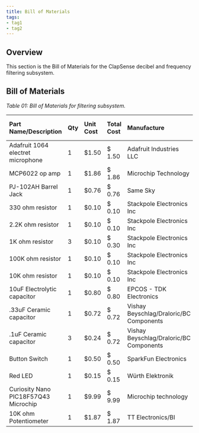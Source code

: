 ```yaml
---
title: Bill of Materials
tags:
- tag1
- tag2
---
```


## Overview
This section is the Bill of Materials for the ClapSense decibel and frequency filtering subsystem.

## Bill of Materials

*Table 01: Bill of Materials for filtering subsystem.*

| **Part Name/Description** | **Qty** | **Unit Cost** | **Total Cost** | **Manufacture** | **Manufacturer #** | **Vendor Link** |**Datasheet Link** | **Schematic Reference Designators** |
|:--------------------|:----|:---------------|:-----|:--------|:-----|:-----|:----|:-----|
Adafruit 1064 electret microphone | 1 | $1.50 | $ 1.50 | Adafruit Industries LLC | 1528-1064-ND | [Adafruit](https://www.adafruit.com/product/1064?srsltid=AfmBOoqTdfn1RZ7pjNVfnxptoAf4FnRAU5qfwtGVnEmYXQ-uwwTKt1z3) | [datasheet link](https://cdn-shop.adafruit.com/datasheets/CMA-4544PF-W.pdf) | MK1 |
| MCP6022 op amp | 1 | $1.86 | $ 1.86 | Microchip Technology | MCP6022-I/P-ND | Peralta 109 | [datasheet](https://www.digikey.com/en/products/detail/microchip-technology/MCP6022-I-P/417828?s=N4IgTCBcDaILIGEAKA2ADGMBaAkgeiSwDkAREAXQF8g) | U3 |
| PJ-102AH Barrel Jack | 1 | $0.76 | $ 0.76 | Same Sky | CP-102AH-ND | Peralta 109 | [datasheet link](https://www.sameskydevices.com/product/resource/pj-102ah.pdf) | J3 |
| 330 ohm resistor | 1 | $0.10 | $ 0.10 | Stackpole Electronics Inc | CF14JT330R | Peralta 109 | [datasheet link](https://www.seielect.com/catalog/SEI-CF_CFM.pdf) | R5 |
| 2.2K ohm resistor | 1 | $0.10 | $ 0.10 | Stackpole Electronics Inc | CF14JT2K20 | Peralta 109 | [datasheet link](https://www.seielect.com/catalog/SEI-CF_CFM.pdf) | R1 |
| 1K ohm resistor | 3 | $0.10 | $ 0.30 | Stackpole Electronics Inc | CF14JT1K00 | Peralta 109 | [datasheet link](https://www.seielect.com/catalog/SEI-CF_CFM.pdf) | R2, R6, R7 |
| 100K ohm resistor | 1 | $0.10 | $ 0.10 | Stackpole Electronics Inc | CF14JT100K | Peralta 109 | [datasheet link](https://www.seielect.com/catalog/SEI-CF_CFM.pdf) | R3 |
| 10K ohm resistor | 1 | $0.10 | $ 0.10 | Stackpole Electronics Inc | CF14JT10K0 | Peralta 109 | [datasheet link](https://www.seielect.com/catalog/SEI-CF_CFM.pdf) | R4 |
| 10uF Electrolytic capacitor | 1 | $0.80 | $ 0.80 | EPCOS - TDK Electronics | B43821A9106M000 | Peralta 109 | [datasheet link](https://www.tdk-electronics.tdk.com/inf/20/30/db/aec_2013/B41821_B43821.pdf) | C1 |
| .33uF Ceramic capacitor | 1 | $0.72 | $ 0.72 | Vishay Beyschlag/Draloric/BC Components | 1C10Z5U334M050B | Peralta 109 | [datasheet link](https://mm.digikey.com/Volume0/opasdata/d220001/medias/docus/2323/1C-9C_Series_Rev_Sep_2015.pdf) | C4 |
| .1uF Ceramic capacitor | 3 | $0.24 | $ 0.72 | Vishay Beyschlag/Draloric/BC Components | K104K10X7RF5TL2 | Peralta 109 | [datasheet link](https://www.vishay.com/docs/45171/kseries.pdf) | C2, C3, C5 |
| Button Switch | 1 | $0.50 | $ 0.50 | SparkFun Electronics | 00097 | Peralta 109 | Not Provided | SW1 |
| Red LED | 1 | $0.15 | $ 0.15 | Würth Elektronik | 151051RS11000 | Peralta 109 | [datasheet link](https://www.we-online.com/components/products/datasheet/151051RS11000.pdf) | D1 |
| Curiosity Nano PIC18F57Q43 Microchip | 1 | $9.99 | $ 9.99 | Microchip technology | DM164150 | Peralta 109 | [datasheet link](https://ww1.microchip.com/downloads/aemDocuments/documents/MCU08/ProductDocuments/DataSheets/PIC18F27-47-57Q43-Microcontroller-Data-Sheet-XLP-DS40002147.pdf) | U2 |
| 10K ohm Potentiometer  | 1 | $1.87 | $ 1.87 | TT Electronics/BI | P160KN-0QC15B10K | Peralta 109 | [datasheet link](https://www.ttelectronics.com/TTElectronics/media/ProductFiles/Datasheet/P160.pdf) | RV1 |
